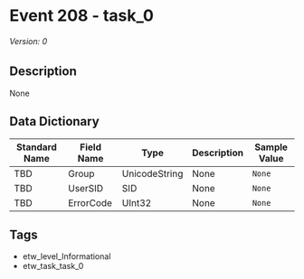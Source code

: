 # Event 208 - task_0
###### Version: 0

## Description
None

## Data Dictionary
|Standard Name|Field Name|Type|Description|Sample Value|
|---|---|---|---|---|
|TBD|Group|UnicodeString|None|`None`|
|TBD|UserSID|SID|None|`None`|
|TBD|ErrorCode|UInt32|None|`None`|

## Tags
* etw_level_Informational
* etw_task_task_0